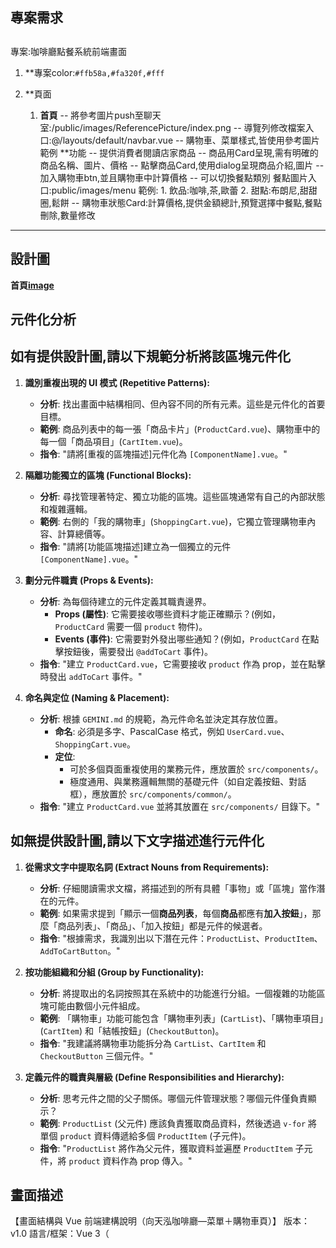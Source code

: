 ## **專案需求**

## 
專案:咖啡廳點餐系統前端畫面
1. **專案color:```#ffb58a,#fa320f,#fff```
        
2. **頁面
    1. **首頁**
        -- 將參考圖片push至聊天室:/public/images/ReferencePicture/index.png
        -- 導覽列修改檔案入口:@/layouts/default/navbar.vue
        -- 購物車、菜單樣式,皆使用參考圖片範例
        **功能
        -- 提供消費者閱讀店家商品
        -- 商品用Card呈現,需有明確的商品名稱、圖片、價格
        -- 點擊商品Card,使用dialog呈現商品介紹,圖片
        -- 加入購物車btn,並且購物車中計算價格
        -- 可以切換餐點類別
            餐點圖片入口:public/images/menu
            範例:
                1. 飲品:咖啡,茶,歐蕾
                2. 甜點:布朗尼,甜甜圈,鬆餅
        -- 購物車狀態Card:計算價格,提供金額總計,預覽選擇中餐點,餐點刪除,數量修改
--- 

## **設計圖**
**首頁[image](https://github.com/Samliu0121/checkoneaiweb/blob/main/public/images/%20ReferencePicture/index.png?raw=true)**


## **元件化分析**
## **如有提供設計圖,請以下規範分析將該區塊元件化**
1.  **識別重複出現的 UI 模式 (Repetitive Patterns):**
    *   **分析**: 找出畫面中結構相同、但內容不同的所有元素。這些是元件化的首要目標。
    *   **範例**: 商品列表中的每一張「商品卡片」(`ProductCard.vue`)、購物車中的每一個「商品項目」(`CartItem.vue`)。
    *   **指令**: "請將[重複的區塊描述]元件化為 `[ComponentName].vue`。"

2.  **隔離功能獨立的區塊 (Functional Blocks):**
    *   **分析**: 尋找管理著特定、獨立功能的區塊。這些區塊通常有自己的內部狀態和複雜邏輯。
    *   **範例**: 右側的「我的購物車」(`ShoppingCart.vue`)，它獨立管理購物車內容、計算總價等。
    *   **指令**: "請將[功能區塊描述]建立為一個獨立的元件 `[ComponentName].vue`。"

3.  **劃分元件職責 (Props & Events):**
    *   **分析**: 為每個待建立的元件定義其職責邊界。
        *   **Props (屬性)**: 它需要接收哪些資料才能正確顯示？(例如，`ProductCard` 需要一個 `product` 物件)。
        *   **Events (事件)**: 它需要對外發出哪些通知？(例如，`ProductCard` 在點擊按鈕後，需要發出 `@addToCart` 事件)。
    *   **指令**: "建立 `ProductCard.vue`，它需要接收 `product` 作為 prop，並在點擊時發出 `addToCart` 事件。"

4.  **命名與定位 (Naming & Placement):**
    *   **分析**: 根據 `GEMINI.md` 的規範，為元件命名並決定其存放位置。
        *   **命名**: 必須是多字、PascalCase 格式，例如 `UserCard.vue`、`ShoppingCart.vue`。
        *   **定位**:
            *   可於多個頁面重複使用的業務元件，應放置於 `src/components/`。
            *   極度通用、與業務邏輯無關的基礎元件（如自定義按鈕、對話框），應放置於 `src/components/common/`。
    *   **指令**: "建立 `ProductCard.vue` 並將其放置在 `src/components/` 目錄下。"

## **如無提供設計圖,請以下文字描述進行元件化**
1.  **從需求文字中提取名詞 (Extract Nouns from Requirements):**
    *   **分析**: 仔細閱讀需求文檔，將描述到的所有具體「事物」或「區塊」當作潛在的元件。
    *   **範例**: 如果需求提到「顯示一個**商品列表**，每個**商品**都應有**加入按鈕**」，那麼「商品列表」、「商品」、「加入按鈕」都是元件的候選者。
    *   **指令**: "根據需求，我識別出以下潛在元件：`ProductList`、`ProductItem`、`AddToCartButton`。"

2.  **按功能組織和分組 (Group by Functionality):**
    *   **分析**: 將提取出的名詞按照其在系統中的功能進行分組。一個複雜的功能區塊可能由數個小元件組成。
    *   **範例**: 「購物車」功能可能包含「購物車列表」(`CartList`)、「購物車項目」(`CartItem`) 和「結帳按鈕」(`CheckoutButton`)。
    *   **指令**: "我建議將購物車功能拆分為 `CartList`、`CartItem` 和 `CheckoutButton` 三個元件。"

3.  **定義元件的職責與層級 (Define Responsibilities and Hierarchy):**
    *   **分析**: 思考元件之間的父子關係。哪個元件管理狀態？哪個元件僅負責顯示？
    *   **範例**: `ProductList` (父元件) 應該負責獲取商品資料，然後透過 `v-for` 將單個 `product` 資料傳遞給多個 `ProductItem` (子元件)。
    *   **指令**: "`ProductList` 將作為父元件，獲取資料並遍歷 `ProductItem` 子元件，將 `product` 資料作為 prop 傳入。"

## **畫面描述** 
【畫面結構與 Vue 前端建構說明（向天泓咖啡廳—菜單＋購物車頁）】
版本：v1.0
語言/框架：Vue 3（<script setup>）、Pinia（狀態）、Vue Router（頁面切換）、Vite（開發建置）
UI 工具：可用原生 CSS / Tailwind / Vuetify（下文以中立命名與 class 說明，實作時可對應到任一 UI 套件）

────────────────────────────────────────
一、頁面總覽與版面配置
────────────────────────────────────────
頁面類型：商品清單 + 側邊購物車
整體佈局：
- Header（上方工具列）
- Main（左右兩欄）
  - LeftAside：分類目錄（左側窄欄）
  - ProductArea：商品卡片網格（中間主欄）
  - RightAside：購物車（右側窄欄）

使用 CSS Grid 或 Flex：
- Grid 方案：
  .page { display: grid; grid-template-rows: auto 1fr; height: 100vh; }
  .main { display: grid; grid-template-columns: 220px 1fr 360px; gap: 16px; }
- RWD：
  ≥1280px：維持三欄
  1024–1279px：購物車折疊為抽屜；主區域改 220px + 1fr
  <1024px：改為上下結構（分類折疊成 Drawer），商品採 2 欄或 1 欄，購物車以浮動/底部抽屜呈現
三、各區塊視覺與交互細節
────────────────────────────────────────
1) HeaderBar
- 置中頁名（大字：「向天泓咖啡廳」），左右各有功能鈕。
- 左上角「返回樣板」為淺橘色 Pill 按鈕；右側兩顆為淺色圓角按鈕。
- 事件：
  - onBackTemplate()：返回上一頁或樣板清單
  - onReservation()：導向訂位頁/外部連結
  - onHome()：回到首頁（router.push('/')）

2) CategorySidebar（左側分類）
- 包含：特色風味小火鍋、特色風味簡餐、單品咖啡、義式咖啡、茶、無咖啡因飲品、甜點、炸物
- 目前「特色風味小火鍋」高亮（紅底白字；圓角 Pill），其他為一般清單。
- 交互：點擊分類 → 觸發 setCategory(categoryId) → ProductGrid 依分類過濾。
- 可支援「滾動同步」：當中間商品滾動到某分類分段時，左側自動高亮對應分類。

3) ProductGrid（商品卡片區）
- 每列 3 張卡片（≥1280px），卡片等高，含大圖、品名、副標/標籤、售價、加入按鈕。
- 商品命名樣式（示例）：
  - 蕃茄牛切鍋（雞肉）—售價 NT$400
  - 泰式酸辣鍋（雞肉）—NT$380
  - 羊奶相相鍋（雞肉）—NT$380 等等
- 卡片元素：
  - 商品圖（上方）
  - 文字區：標題（粗體）、副標（灰字，如「特色風味小火鍋」）
  - 售價（「NT$380」）
  - 行動列：
    - 「加入」圓角紅色按鈕，含購物車小圖示與文字
- 事件/狀態：
  - addToCart(product, qty=1)
  - 可擴充：點卡進入「商品詳情對話框」選擇口味/加料/備註

4) CartSidebar（右側購物車）
- 空狀態：顯示「購物車是空的」
- 有品項時：
  - 列出每個 CartItem（縮圖、品名、口味、單價、數量 +/-、小計、刪除）
  - 活動橫幅（例：全品項85折優惠實施中！、滿500元再送炸物拼盤一份！）
  - 小計、總計（粗體）
  - 「前往結帳」主要按鈕（滿版橘色），disabled 條件：購物車為空或未達最低金額
- 右下角圓形按鈕（畫面顯示的「？」風格）：可作為「客服/說明/QA」
- 事件：
  - updateQty(itemId, +1/-1)
  - removeItem(itemId)
  - applyCoupon(code)（可在 CartPromo 中）
  - goCheckout()
  - 價格使用整數（TWD），顯示「NT$」字樣由前端格式化。
5) RWD 與可用性建議
────────────────────────────────────────
- 手機版將左側分類與右側購物車改為抽屜（Drawer）；固定底部顯示「查看購物車（總計）」浮動條。
- 圖片需等比例裁切（object-fit: cover）確保網格整齊。
- 鍵盤操作：Tab 可導覽卡片與加入按鈕。
- 無障礙：img 加 alt、按鈕加 aria-label、金額朗讀友善。
6) 骨架已對應到畫面：
- 左側類別清單（「特色風味小火鍋」高亮）
- 中間 3xN 商品卡（每張含圖、標題、副標、價格、加入）
- 右側購物車（空狀態、活動提示、小計/總計、前往結帳）
---
 **讀取GEMINI.md文件，強制行動協議、專案規範絕對優先級，須將規範輸出至聊天室(輸出完成需返回GEMINI.md逐項確認)，此後所有需求以此規範進行。**

